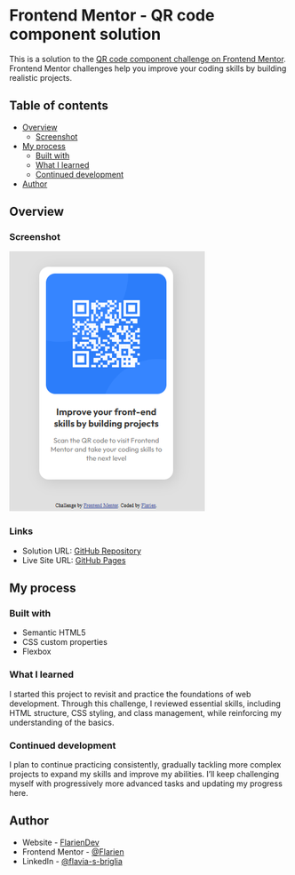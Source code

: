 # Frontend Mentor - QR code component solution

This is a solution to the [QR code component challenge on Frontend Mentor](https://www.frontendmentor.io/challenges/qr-code-component-iux_sIO_H). Frontend Mentor challenges help you improve your coding skills by building realistic projects.

## Table of contents

- [Overview](#overview)
  - [Screenshot](#screenshot)
- [My process](#my-process)
  - [Built with](#built-with)
  - [What I learned](#what-i-learned)
  - [Continued development](#continued-development)
- [Author](#author)

## Overview

### Screenshot

![](./images/screenshot.webp)

### Links

- Solution URL: [GitHub Repository](https://github.com/Flarien/1-frontendMentor_qr-component)
- Live Site URL: [GitHub Pages](https://flarien.github.io/1-frontendMentor_qr-component/)

## My process

### Built with

- Semantic HTML5
- CSS custom properties
- Flexbox

### What I learned

I started this project to revisit and practice the foundations of web development. Through this challenge, I reviewed essential skills, including HTML structure, CSS styling, and class management, while reinforcing my understanding of the basics.

### Continued development

I plan to continue practicing consistently, gradually tackling more complex projects to expand my skills and improve my abilities. I’ll keep challenging myself with progressively more advanced tasks and updating my progress here.

## Author

- Website - [FlarienDev](https://flariendev.com.ar)
- Frontend Mentor - [@Flarien](https://www.frontendmentor.io/profile/Flarien)
- LinkedIn - [@flavia-s-briglia](https://www.linkedin.com/in/flavia-s-briglia/)
